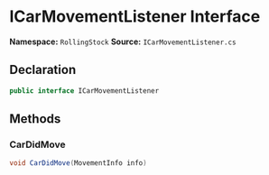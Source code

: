 # ICarMovementListener Interface

**Namespace:** `RollingStock`
**Source:** `ICarMovementListener.cs`

## Declaration

```csharp
public interface ICarMovementListener
```

## Methods

### CarDidMove

```csharp
void CarDidMove(MovementInfo info)
```

